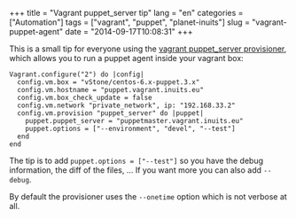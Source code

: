 +++
title = "Vagrant puppet_server tip"
lang = "en"
categories = ["Automation"]
tags = ["vagrant", "puppet", "planet-inuits"]
slug = "vagrant-puppet-agent"
date = "2014-09-17T10:08:31"
+++

This is a small tip for everyone using the [vagrant puppet_server provisioner](https://docs.vagrantup.com/v2/provisioning/puppet_agent.html), which allows you to run a puppet agent inside your vagrant box:

    Vagrant.configure("2") do |config|
      config.vm.box = "vStone/centos-6.x-puppet.3.x"
      config.vm.hostname = "puppet.vagrant.inuits.eu"
      config.vm.box_check_update = false
      config.vm.network "private_network", ip: "192.168.33.2"
      config.vm.provision "puppet_server" do |puppet|
        puppet.puppet_server = "puppetmaster.vagrant.inuits.eu"
        puppet.options = ["--environment", "devel", "--test"]
      end
    end

The tip is to add `puppet.options = ["--test"]` so you have the debug information, the diff of the files, ... If you want more you can also add `--debug`.

By default the provisioner uses the `--onetime` option which is not verbose at all.
